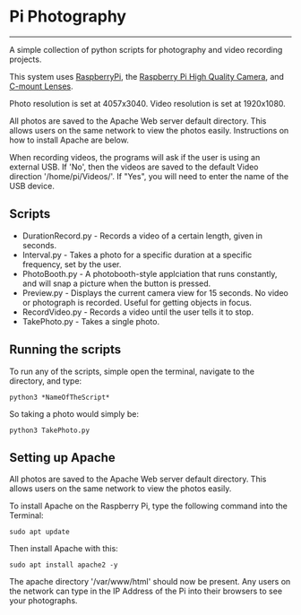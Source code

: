 # Pi Photography 
-------------

A simple collection of python scripts for photography and video recording projects.

This system uses [RaspberryPi](https://www.raspberrypi.org/), the [Raspberry Pi High Quality Camera](https://www.raspberrypi.org/products/raspberry-pi-high-quality-camera/?resellerType=home), and [C-mount Lenses](https://thepihut.com/products/raspberry-pi-high-quality-camera-lens).

Photo resolution is set at 4057x3040.
Video resolution is set at 1920x1080.

All photos are saved to the Apache Web server default directory.  This allows users on the same network to view the photos easily.  Instructions on how to install Apache are below.

When recording videos, the programs will ask if the user is using an external USB.  If 'No', then the videos are saved to the default Video direction '/home/pi/Videos/'.  If "Yes", you will need to enter the name of the USB device.


## Scripts
* DurationRecord.py - Records a video of a certain length, given in seconds.
* Interval.py - Takes a photo for a specific duration at a specific frequency, set by the user.
* PhotoBooth.py - A photobooth-style applciation that runs constantly, and will snap a picture when the button is pressed.
* Preview.py - Displays the current camera view for 15 seconds.  No video or photograph is recorded.  Useful for getting objects in focus.
* RecordVideo.py - Records a video until the user tells it to stop.
* TakePhoto.py - Takes a single photo.


Running the scripts
---------------
To run any of the scripts, simple open the terminal, navigate to the directory, and type:
```
python3 *NameOfTheScript*
```
So taking a photo would simply be:
```
python3 TakePhoto.py
```

Setting up Apache
----------------------
All photos are saved to the Apache Web server default directory.  This allows users on the same network to view the photos easily.

To install Apache on the Raspberry Pi, type the following command into the Terminal:
```
sudo apt update
```

Then install Apache with this:
```
sudo apt install apache2 -y
```

The apache directory '/var/www/html' should now be present.  Any users on the network can type in the IP Address of the Pi into their browsers to see your photographs.




